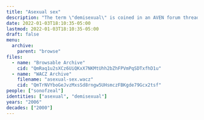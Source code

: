 ```yaml
---
title: "Asexual sex"
description: "The term \"demisexual\" is coined in an AVEN forum thread"
date: 2022-01-03T18:10:35-05:00
lastmod: 2022-01-03T18:10:35-05:00
draft: false
menu:
  archive:
    parent: "browse"
files:
  - name: "Browsable Archive"
    cid: "QmRaq1u2sXCz6UiQKxX7NKMtUhh2bZhFPVmPqSDTxfhD1u"
  - name: "WACZ Archive"
    filename: "asexual-sex.wacz"
    cid: "QmTrNVYboGeJvzMxsSd8rngw5UHsmczFBKgde79Gcx2tsf"
people: ["sonofzeal"]
identities: ["asexual", "demisexual"]
years: "2006"
decades: ["2000"]
---
```

